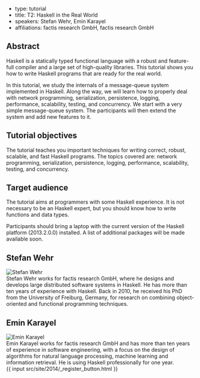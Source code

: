 - type: tutorial
- title: T2: Haskell in the Real World
- speakers: Stefan Wehr, Emin Karayel
- affiliations: factis research GmbH, factis research GmbH

## Abstract
Haskell is a statically typed functional language with a robust and
feature-full compiler and a large set of high-quality libraries. This
tutorial shows you how to write Haskell programs that are ready for
the real world.

In this tutorial, we study the internals of a message-queue system
implemented in Haskell. Along the way, we will learn how to properly
deal with network programming, serialization, persistence, logging,
performance, scalability, testing, and concurrency. We start with a
very simple message-queue system. The participants will then extend
the system and add new features to it.

## Tutorial objectives
The tutorial teaches you important techniques for writing correct,
robust, scalable, and fast Haskell programs. The topics covered are:
network programming, serialization, persistence, logging, performance,
scalability, testing, and concurrency.

## Target audience
The tutorial aims at programmers with some Haskell experience. It is
not necessary to be an Haskell expert, but you should know how to
write functions and data types.

Participants should bring a laptop with the current version of the
Haskell platform (2013.2.0.0) installed. A list of additional packages
will be made available soon.

## Stefan Wehr
<div class="row" media:type="text/omd">

<div class="medium-4 columns">
<img src="img/stefan-wehr.jpg" alt="Stefan Wehr"></img>
</div>

<div class="medium-8 columns" media:type="text/omd">
Stefan Wehr works for factis research GmbH, where he designs and
develops large distributed software systems in Haskell. He has more
than ten years of experience with Haskell. Back in 2010, he received
his PhD from the University of Freiburg, Germany, for research on
combining object-oriented and functional programming techniques.
</div>
</div>

## Emin Karayel
<div class="row" media:type="text/omd">

<div class="medium-4 columns">
<img src="img/emin-karayel.jpg" alt="Emin Karayel"></img>
</div>

<div class="medium-8 columns" media:type="text/omd">
Emin Karayel works for factis research GmbH and has more than ten
years of experience in software engineering, with a focus on the
design of algorithms for natural language processing, machine learning
and information retrieval. He is using Haskell professionally for one
year.
</div>

</div>
{{ input src/site/2014/_register_button.html }}
